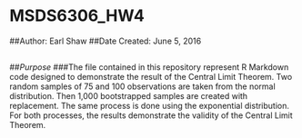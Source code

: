 # MSDS6306_HW4
##Author: Earl Shaw
##Date Created: June 5, 2016
##
##*Purpose*
###The file contained in this repository represent R Markdown code designed to demonstrate the result of the Central Limit Theorem. Two random samples of 75 and 100 observations are taken from the normal distribution. Then 1,000 bootstrapped samples are created with replacement. The same process is done using the exponential distribution. For both processes, the results demonstrate the validity of the Central Limit Theorem.
